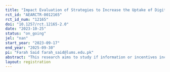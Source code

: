 ```yaml
---
title: "Impact Evaluation of Strategies to Increase the Uptake of Digital Payments by Micro and Small Merchants in Pakistan"
rct_id: "AEARCTR-0012165"
rct_id_num: "12165"
doi: "10.1257/rct.12165-2.0"
date: "2023-10-25"
status: "on_going"
jel: "nan"
start_year: "2023-09-17"
end_year: "2025-09-30"
pi: "Farah Said farah_said@lums.edu.pk"
abstract: "This research aims to study if information or incentives increase adoption and use of QR-enabled digital payments among a sample of new and existing merchants. The study involves a randomized controlled trial to test if information and financial incentives can increase the uptake of QR codes for person-to-merchant (P2M) transactions. "
layout: registration
---
```


